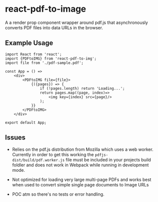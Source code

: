 # react-pdf-to-image

A a render prop component wrapper around pdf.js that asynchronously converts PDF files into data URLs in the browser.

## Example Usage

```
import React from 'react';
import {PDFtoIMG} from 'react-pdf-to-img';
import file from './pdf-sample.pdf';

const App = () =>
    <div>
        <PDFtoIMG file={file}>
            {({pages}) => {
                if (!pages.length) return 'Loading...';
                return pages.map((page, index)=>
                    <img key={index} src={page}/>
                );
            }}
        </PDFtoIMG>
    </div>

export default App;

```

## Issues
- Relies on the pdf.js distribution from Mozilla which uses a web worker. Currently in order to get this working the `pdfjs-dist/build/pdf.worker.js` file must be included in your projects build foldler and does not work in Webpack while running in development mode.

- Not optimized for loading very large multi-page PDFs and works best when used to convert simple single page documents to Image URLs

- POC atm so there's no tests or error handling.
